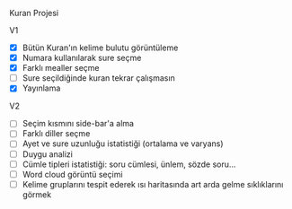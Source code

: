 Kuran Projesi

V1

- [x] Bütün Kuran'ın kelime bulutu görüntüleme
- [x] Numara kullanılarak sure seçme
- [x] Farklı mealler seçme
- [ ] Sure seçildiğinde kuran tekrar çalışmasın
- [x] Yayınlama

V2

- [ ] Seçim kısmını side-bar'a alma
- [ ] Farklı diller seçme
- [ ] Ayet ve sure uzunluğu istatistiği (ortalama ve varyans)
- [ ] Duygu analizi
- [ ] Cümle tipleri istatistiği: soru cümlesi, ünlem, sözde soru...
- [ ] Word cloud görüntü seçimi
- [ ] Kelime gruplarını tespit ederek ısı haritasında art arda gelme sıklıklarını görmek
